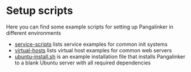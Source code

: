 # Setup scripts

Here you can find some example scripts for setting up Pangalinker in different environments

* [service-scripts](./service-scripts) lists service examples for common init systems
* [virtual-hosts](./virtual-hosts) lists virtual host examples for common web servers
* [ubuntu-install.sh](./ubuntu-install.sh) is an example installation file that installs Pangalinker to a blank Ubuntu server with all required dependencies
